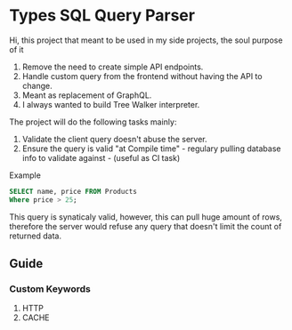 # Types SQL Query Parser

Hi, this project that meant to be used in my side projects, the soul purpose of it

1. Remove the need to create simple API endpoints.
2. Handle custom query from the frontend without having the API to change.
3. Meant as replacement of GraphQL.
4. I always wanted to build Tree Walker interpreter.

The project will do the following tasks mainly:

1. Validate the client query doesn't abuse the server.
2. Ensure the query is valid "at Compile time" - regulary pulling database info to validate against - (useful as CI task)

Example

```sql
SELECT name, price FROM Products
Where price > 25;
```

This query is synaticaly valid, however, this can pull huge amount of rows, therefore the server would refuse any query that doesn't limit the count of returned data.

## Guide

### Custom Keywords

1. HTTP
2. CACHE
